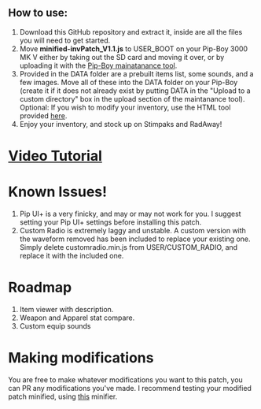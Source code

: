 ## How to use:
1. Download this GitHub repository and extract it, inside are all the files you will need to get started.
2. Move **minified-invPatch_V1.1.js** to USER_BOOT on your Pip-Boy 3000 MK V either by taking out the SD card and moving it over, or by uploading it with the [Pip-Boy mainatanance tool](https://pip-boy.com/3000-mk-v/maintenance).
3. Provided in the DATA folder are a prebuilt items list, some sounds, and a few images. Move all of these into the DATA folder on your Pip-Boy (create it if it does not already exist by putting DATA in the "Upload to a custom directory" box in the upload section of the maintanance tool).<BR/>
   Optional: If you wish to modify your inventory, use the HTML tool provided [here](https://github.com/AidanLeeCalamera/Pip-Boy-Inventory-JSON-Generator/tree/main).
4. Enjoy your inventory, and stock up on Stimpaks and RadAway!

# [Video Tutorial](https://www.youtube.com/watch?v=JJStzO6iL48)

# Known Issues!
1. Pip UI+ is a very finicky, and may or may not work for you. I suggest setting your Pip UI+ settings before installing this patch.
2. Custom Radio is extremely laggy and unstable. A custom version with the waveform removed has been included to replace your existing one. Simply delete customradio.min.js from USER/CUSTOM_RADIO, and replace it with the included one.</BR>
# Roadmap
1. Item viewer with description.
2. Weapon and Apparel stat compare.
3. Custom equip sounds

# Making modifications
You are free to make whatever modifications you want to this patch, you can PR any modifications you've made. I recommend testing your modified patch minified, using [this](https://try.terser.org/) minifier.
